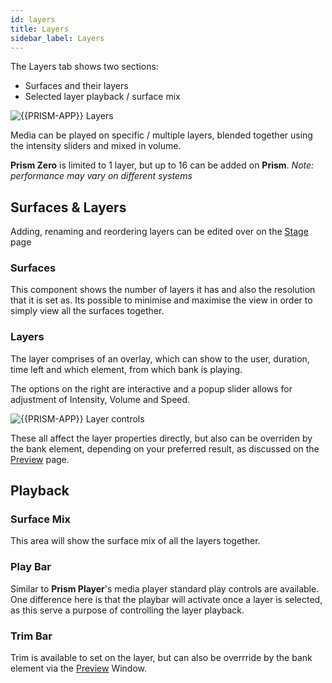 ```yaml
---
id: layers
title: Layers
sidebar_label: Layers
---
```


The Layers tab shows two sections:

- Surfaces and their layers 
- Selected layer playback / surface mix

![{{PRISM-APP}} Layers](/prismdocs/images/{{PRISM-APP-LOWER}}-layers.png)

Media can be played on specific / multiple layers, blended together using the intensity sliders and mixed in volume. 

**Prism Zero** is limited to 1 layer, but up to 16 can be added on **Prism**. *Note: performance may vary on different systems*

## Surfaces & Layers

Adding, renaming and reordering layers can be edited over on the [Stage](../stage/surfaces) page

### Surfaces

This component shows the number of layers it has and also the resolution that it is set as. Its possible to minimise and maximise the view in order to simply view all the surfaces together. 

### Layers

The layer comprises of an overlay, which can show to the user, duration, time left and which element, from which bank is playing.

The options on the right are interactive and a popup slider allows for adjustment of Intensity, Volume and Speed.

![{{PRISM-APP}} Layer controls](/prismdocs/images/prism-zero-layer-controls.png)

These all affect the layer properties directly, but also can be overriden by the bank element, depending on your preferred result, as discussed on the [Preview](../preview) page.

## Playback

### Surface Mix

This area will show the surface mix of all the layers together. 

### Play Bar

Similar to **Prism Player**'s media player standard play controls are available. One difference here is that the playbar will activate once a layer is selected, as this serve a purpose of controlling the layer playback.

### Trim Bar

Trim is available to set on the layer, but can also be overrride by the bank element via the [Preview](../preview) Window.